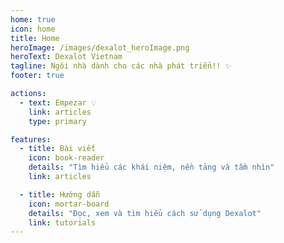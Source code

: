 ```yaml
---
home: true
icon: home
title: Home
heroImage: /images/dexalot_heroImage.png
heroText: Dexalot Vietnam
tagline: Ngôi nhà dành cho các nhà phát triển!! ✨
footer: true

actions:
  - text: Empezar 💡
    link: articles
    type: primary

features:
  - title: Bài viết
    icon: book-reader
    details: "Tìm hiểu các khái niệm, nền tảng và tầm nhìn"
    link: articles

  - title: Hướng dẫn
    icon: mortar-board
    details: "Đọc, xem và tìm hiểu cách sử dụng Dexalot"
    link: tutorials
---
```

